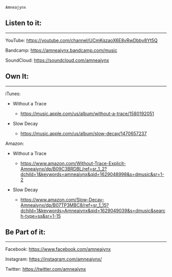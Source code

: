 
```
Amneajynx
```

## Listen to it:

---

YouTube: https://youtube.com/channel/UCmKqzaoX6E8vRwDbby8Yt5Q

Bandcamp:
https://amneajynx.bandcamp.com/music

SoundCloud:
https://soundcloud.com/amneajynx

## Own It:

---

iTunes:
* Without a Trace
    * https://music.apple.com/us/album/without-a-trace/1580192051

* Slow Decay
    * https://music.apple.com/us/album/slow-decay/1470657237

Amazon:
* Without a Trace
    * https://www.amazon.com/Without-Trace-Explicit-Amneajynx/dp/B09C3BRDBL/ref=sr_1_2?dchild=1&keywords=amneajynx&qid=1629048998&s=dmusic&sr=1-2

* Slow Decay
    * https://www.amazon.com/Slow-Decay-Amneajynx/dp/B07TP3MBC8/ref=sr_1_15?dchild=1&keywords=Amneajynx&qid=1629049039&s=dmusic&search-type=ss&sr=1-15

## Be Part of it:

---

Facebook:
https://www.facebook.com/amneajynx

Instagram:
https://instagram.com/amneajynx/

Twitter:
https://twitter.com/amneajynx
